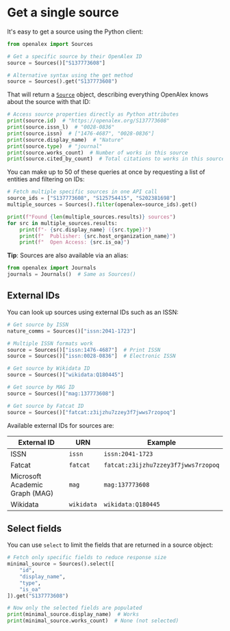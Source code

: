 # Get a single source

It's easy to get a source using the Python client:

```python
from openalex import Sources

# Get a specific source by their OpenAlex ID
source = Sources()["S137773608"]

# Alternative syntax using the get method
source = Sources().get("S137773608")
```

That will return a [`Source`](source-object.md) object, describing everything OpenAlex knows about the source with that ID:

```python
# Access source properties directly as Python attributes
print(source.id)  # "https://openalex.org/S137773608"
print(source.issn_l)  # "0028-0836"
print(source.issn)  # ["1476-4687", "0028-0836"]
print(source.display_name)  # "Nature"
print(source.type)  # "journal"
print(source.works_count)  # Number of works in this source
print(source.cited_by_count)  # Total citations to works in this source
```

You can make up to 50 of these queries at once by requesting a list of entities and filtering on IDs:

```python
# Fetch multiple specific sources in one API call
source_ids = ["S137773608", "S125754415", "S202381698"]
multiple_sources = Sources().filter(openalex=source_ids).get()

print(f"Found {len(multiple_sources.results)} sources")
for src in multiple_sources.results:
    print(f"- {src.display_name} ({src.type})")
    print(f"  Publisher: {src.host_organization_name}")
    print(f"  Open Access: {src.is_oa}")
```

**Tip**: Sources are also available via an alias:
```python
from openalex import Journals
journals = Journals()  # Same as Sources()
```

## External IDs

You can look up sources using external IDs such as an ISSN:

```python
# Get source by ISSN
nature_comms = Sources()["issn:2041-1723"]

# Multiple ISSN formats work
source = Sources()["issn:1476-4687"]  # Print ISSN
source = Sources()["issn:0028-0836"]  # Electronic ISSN

# Get source by Wikidata ID
source = Sources()["wikidata:Q180445"]

# Get source by MAG ID
source = Sources()["mag:137773608"]

# Get source by Fatcat ID
source = Sources()["fatcat:z3ijzhu7zzey3f7jwws7rzopoq"]
```

Available external IDs for sources are:

| External ID | URN | Example |
|------------|-----|---------|
| ISSN | `issn` | `issn:2041-1723` |
| Fatcat | `fatcat` | `fatcat:z3ijzhu7zzey3f7jwws7rzopoq` |
| Microsoft Academic Graph (MAG) | `mag` | `mag:137773608` |
| Wikidata | `wikidata` | `wikidata:Q180445` |

## Select fields

You can use `select` to limit the fields that are returned in a source object:

```python
# Fetch only specific fields to reduce response size
minimal_source = Sources().select([
    "id", 
    "display_name", 
    "type",
    "is_oa"
]).get("S137773608")

# Now only the selected fields are populated
print(minimal_source.display_name)  # Works
print(minimal_source.works_count)  # None (not selected)
```

